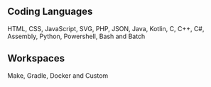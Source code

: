 ## Coding Languages
HTML, CSS, JavaScript, SVG, PHP, JSON, Java, Kotlin, C, C++, C#, Assembly, Python, Powershell, Bash and Batch
## Workspaces
Make, Gradle, Docker and Custom
